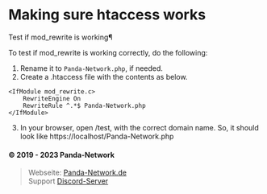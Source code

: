 # Making sure htaccess works

Test if mod_rewrite is working¶

To test if mod_rewrite is working correctly, do the following:

1. Rename it to `Panda-Network.php`, if needed.
2. Create a .htaccess file with the contents as below.

```
<IfModule mod_rewrite.c>
    RewriteEngine On
    RewriteRule ^.*$ Panda-Network.php
</IfModule>
```

3. In your browser, open /test, with the correct domain name. So, it should look like https://localhost/Panda-Network.php

#### © 2019 - 2023 Panda-Network

> Webseite: [Panda-Network.de](https://panda-network.de) \
> Support [Discord-Server](https://discord.gg/z8ScRvf)
